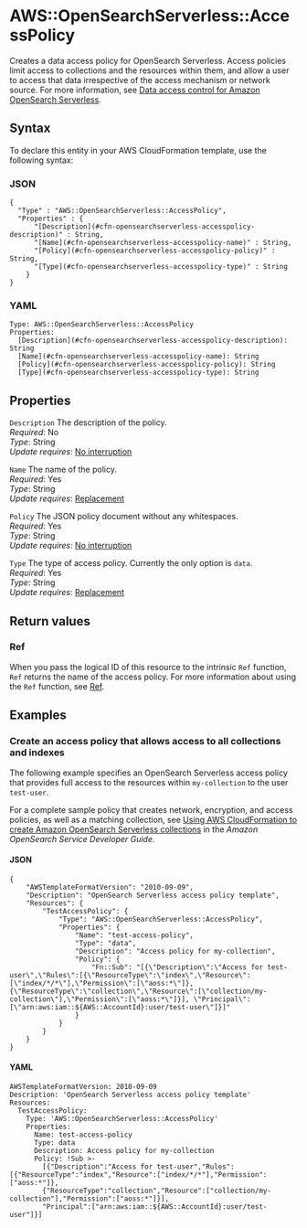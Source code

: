 # AWS::OpenSearchServerless::AccessPolicy<a name="aws-resource-opensearchserverless-accesspolicy"></a>

Creates a data access policy for OpenSearch Serverless\. Access policies limit access to collections and the resources within them, and allow a user to access that data irrespective of the access mechanism or network source\. For more information, see [Data access control for Amazon OpenSearch Serverless](https://docs.aws.amazon.com/opensearch-service/latest/developerguide/serverless-data-access.html)\.

## Syntax<a name="aws-resource-opensearchserverless-accesspolicy-syntax"></a>

To declare this entity in your AWS CloudFormation template, use the following syntax:

### JSON<a name="aws-resource-opensearchserverless-accesspolicy-syntax.json"></a>

```
{
  "Type" : "AWS::OpenSearchServerless::AccessPolicy",
  "Properties" : {
      "[Description](#cfn-opensearchserverless-accesspolicy-description)" : String,
      "[Name](#cfn-opensearchserverless-accesspolicy-name)" : String,
      "[Policy](#cfn-opensearchserverless-accesspolicy-policy)" : String,
      "[Type](#cfn-opensearchserverless-accesspolicy-type)" : String
    }
}
```

### YAML<a name="aws-resource-opensearchserverless-accesspolicy-syntax.yaml"></a>

```
Type: AWS::OpenSearchServerless::AccessPolicy
Properties: 
  [Description](#cfn-opensearchserverless-accesspolicy-description): String
  [Name](#cfn-opensearchserverless-accesspolicy-name): String
  [Policy](#cfn-opensearchserverless-accesspolicy-policy): String
  [Type](#cfn-opensearchserverless-accesspolicy-type): String
```

## Properties<a name="aws-resource-opensearchserverless-accesspolicy-properties"></a>

`Description`  <a name="cfn-opensearchserverless-accesspolicy-description"></a>
The description of the policy\.  
*Required*: No  
*Type*: String  
*Update requires*: [No interruption](https://docs.aws.amazon.com/AWSCloudFormation/latest/UserGuide/using-cfn-updating-stacks-update-behaviors.html#update-no-interrupt)

`Name`  <a name="cfn-opensearchserverless-accesspolicy-name"></a>
The name of the policy\.  
*Required*: Yes  
*Type*: String  
*Update requires*: [Replacement](https://docs.aws.amazon.com/AWSCloudFormation/latest/UserGuide/using-cfn-updating-stacks-update-behaviors.html#update-replacement)

`Policy`  <a name="cfn-opensearchserverless-accesspolicy-policy"></a>
The JSON policy document without any whitespaces\.  
*Required*: Yes  
*Type*: String  
*Update requires*: [No interruption](https://docs.aws.amazon.com/AWSCloudFormation/latest/UserGuide/using-cfn-updating-stacks-update-behaviors.html#update-no-interrupt)

`Type`  <a name="cfn-opensearchserverless-accesspolicy-type"></a>
The type of access policy\. Currently the only option is `data`\.  
*Required*: Yes  
*Type*: String  
*Update requires*: [Replacement](https://docs.aws.amazon.com/AWSCloudFormation/latest/UserGuide/using-cfn-updating-stacks-update-behaviors.html#update-replacement)

## Return values<a name="aws-resource-opensearchserverless-accesspolicy-return-values"></a>

### Ref<a name="aws-resource-opensearchserverless-accesspolicy-return-values-ref"></a>

When you pass the logical ID of this resource to the intrinsic `Ref` function, `Ref` returns the name of the access policy\. For more information about using the `Ref` function, see [Ref](https://docs.aws.amazon.com/AWSCloudFormation/latest/UserGuide/intrinsic-function-reference-ref.html)\.

## Examples<a name="aws-resource-opensearchserverless-accesspolicy--examples"></a>

### Create an access policy that allows access to all collections and indexes<a name="aws-resource-opensearchserverless-accesspolicy--examples--Create_an_access_policy_that_allows_access_to_all_collections_and_indexes"></a>

The following example specifies an OpenSearch Serverless access policy that provides full access to the resources within `my-collection` to the user `test-user`\.

For a complete sample policy that creates network, encryption, and access policies, as well as a matching collection, see [Using AWS CloudFormation to create Amazon OpenSearch Serverless collections](https://docs.aws.amazon.com/opensearch-service/latest/developerguide/serverless-cfn.html) in the *Amazon OpenSearch Service Developer Guide\.*

#### JSON<a name="aws-resource-opensearchserverless-accesspolicy--examples--Create_an_access_policy_that_allows_access_to_all_collections_and_indexes--json"></a>

```
{
    "AWSTemplateFormatVersion": "2010-09-09",
    "Description": "OpenSearch Serverless access policy template",
    "Resources": {
        "TestAccessPolicy": {
            "Type": "AWS::OpenSearchServerless::AccessPolicy",
            "Properties": {
                "Name": "test-access-policy",
                "Type": "data",
                "Description": "Access policy for my-collection",
                "Policy": {
                    "Fn::Sub": "[{\"Description\":\"Access for test-user\",\"Rules\":[{\"ResourceType\":\"index\",\"Resource\":[\"index/*/*\"],\"Permission\":[\"aoss:*\"]}, {\"ResourceType\":\"collection\",\"Resource\":[\"collection/my-collection\"],\"Permission\":[\"aoss:*\"]}], \"Principal\":[\"arn:aws:iam::${AWS::AccountId}:user/test-user\"]}]"
                }
            }
        }
    }
}
```

#### YAML<a name="aws-resource-opensearchserverless-accesspolicy--examples--Create_an_access_policy_that_allows_access_to_all_collections_and_indexes--yaml"></a>

```
AWSTemplateFormatVersion: 2010-09-09
Description: 'OpenSearch Serverless access policy template'
Resources:
  TestAccessPolicy:
    Type: 'AWS::OpenSearchServerless::AccessPolicy'
    Properties:
      Name: test-access-policy
      Type: data
      Description: Access policy for my-collection
      Policy: !Sub >-
        [{"Description":"Access for test-user","Rules":[{"ResourceType":"index","Resource":["index/*/*"],"Permission":["aoss:*"]},
        {"ResourceType":"collection","Resource":["collection/my-collection"],"Permission":["aoss:*"]}],
        "Principal":["arn:aws:iam::${AWS::AccountId}:user/test-user"]}]
```